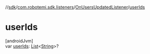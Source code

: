 //[sdk](../../../index.md)/[com.robotemi.sdk.listeners](../index.md)/[OnUsersUpdatedListener](index.md)/[userIds](user-ids.md)

# userIds

[androidJvm]\
var [userIds](user-ids.md): [List](https://kotlinlang.org/api/latest/jvm/stdlib/kotlin.collections/-list/index.html)&lt;[String](https://kotlinlang.org/api/latest/jvm/stdlib/kotlin/-string/index.html)&gt;?
